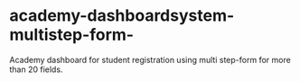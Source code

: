 # academy-dashboardsystem-multistep-form-
Academy dashboard for student registration using multi step-form for more than 20 fields. 
